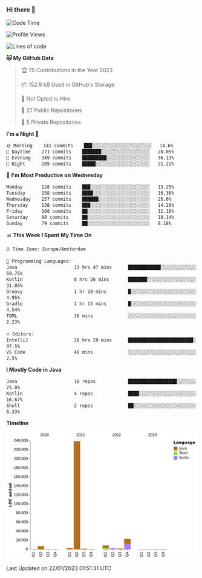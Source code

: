 ### Hi there 👋


<!--START_SECTION:waka-->
![Code Time](http://img.shields.io/badge/Code%20Time-2%2C910%20hrs%2040%20mins-blue)

![Profile Views](http://img.shields.io/badge/Profile%20Views-4-blue)

![Lines of code](https://img.shields.io/badge/From%20Hello%20World%20I%27ve%20Written-283%20Thousand%20lines%20of%20code-blue)

**🐱 My GitHub Data** 

> 🏆 75 Contributions in the Year 2023
 > 
> 📦 152.9 kB Used in GitHub's Storage 
 > 
> 🚫 Not Opted to Hire
 > 
> 📜 27 Public Repositories 
 > 
> 🔑 5 Private Repositories  
 > 
**I'm a Night 🦉** 

```text
🌞 Morning    141 commits    ███░░░░░░░░░░░░░░░░░░░░░░   14.6% 
🌆 Daytime    271 commits    ███████░░░░░░░░░░░░░░░░░░   28.05% 
🌃 Evening    349 commits    █████████░░░░░░░░░░░░░░░░   36.13% 
🌙 Night      205 commits    █████░░░░░░░░░░░░░░░░░░░░   21.22%

```
📅 **I'm Most Productive on Wednesday** 

```text
Monday       128 commits    ███░░░░░░░░░░░░░░░░░░░░░░   13.25% 
Tuesday      158 commits    ████░░░░░░░░░░░░░░░░░░░░░   16.36% 
Wednesday    257 commits    ██████░░░░░░░░░░░░░░░░░░░   26.6% 
Thursday     138 commits    ███░░░░░░░░░░░░░░░░░░░░░░   14.29% 
Friday       108 commits    ██░░░░░░░░░░░░░░░░░░░░░░░   11.18% 
Saturday     98 commits     ██░░░░░░░░░░░░░░░░░░░░░░░   10.14% 
Sunday       79 commits     ██░░░░░░░░░░░░░░░░░░░░░░░   8.18%

```


📊 **This Week I Spent My Time On** 

```text
⌚︎ Time Zone: Europe/Amsterdam

💬 Programming Languages: 
Java                     13 hrs 47 mins      ████████████░░░░░░░░░░░░░   50.75% 
Kotlin                   8 hrs 26 mins       ███████░░░░░░░░░░░░░░░░░░   31.05% 
Groovy                   1 hr 20 mins        █░░░░░░░░░░░░░░░░░░░░░░░░   4.95% 
Gradle                   1 hr 13 mins        █░░░░░░░░░░░░░░░░░░░░░░░░   4.54% 
TOML                     36 mins             ░░░░░░░░░░░░░░░░░░░░░░░░░   2.23%

🔥 Editors: 
IntelliJ                 26 hrs 29 mins      ████████████████████████░   97.5% 
VS Code                  40 mins             ░░░░░░░░░░░░░░░░░░░░░░░░░   2.5%

```

**I Mostly Code in Java** 

```text
Java                     18 repos            ██████████████████░░░░░░░   75.0% 
Kotlin                   4 repos             ████░░░░░░░░░░░░░░░░░░░░░   16.67% 
Shell                    2 repos             ██░░░░░░░░░░░░░░░░░░░░░░░   8.33%

```


**Timeline**

![Chart not found](https://raw.githubusercontent.com/powercasgamer/powercasgamer/master/charts/bar_graph.png) 


 Last Updated on 22/01/2023 01:51:31 UTC
<!--END_SECTION:waka-->
